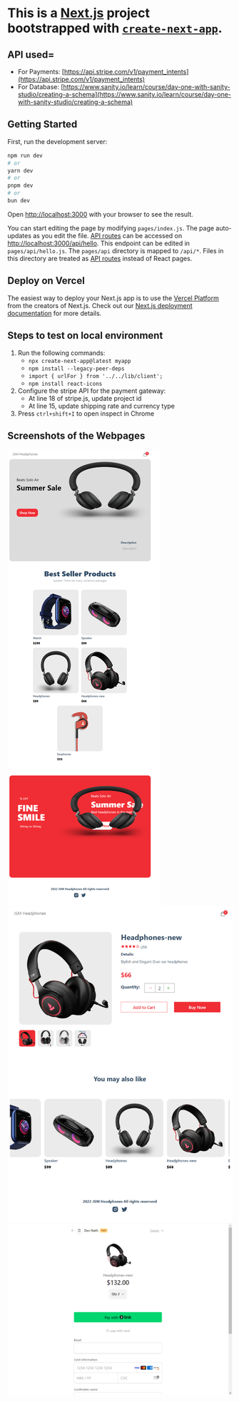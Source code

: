# This is a [Next.js](https://nextjs.org/) project bootstrapped with [`create-next-app`](https://github.com/vercel/next.js/tree/canary/packages/create-next-app).

## API used=
- For Payments: [https://api.stripe.com/v1/payment_intents](https://api.stripe.com/v1/payment_intents)
- For Database: [https://www.sanity.io/learn/course/day-one-with-sanity-studio/creating-a-schema](https://www.sanity.io/learn/course/day-one-with-sanity-studio/creating-a-schema)

## Getting Started
First, run the development server:

```bash
npm run dev
# or
yarn dev
# or
pnpm dev
# or
bun dev
```
Open [http://localhost:3000](http://localhost:3000) with your browser to see the result.

You can start editing the page by modifying `pages/index.js`. The page auto-updates as you edit the file. [API routes](https://nextjs.org/docs/api-routes/introduction) can be accessed on [http://localhost:3000/api/hello](http://localhost:3000/api/hello). This endpoint can be edited in `pages/api/hello.js`. The `pages/api` directory is mapped to `/api/*`. Files in this directory are treated as [API routes](https://nextjs.org/docs/api-routes/introduction) instead of React pages.

## Deploy on Vercel
The easiest way to deploy your Next.js app is to use the [Vercel Platform](https://vercel.com/new?utm_medium=default-template&filter=next.js&utm_source=create-next-app&utm_campaign=create-next-app-readme) from the creators of Next.js. Check out our [Next.js deployment documentation](https://nextjs.org/docs/deployment) for more details.

## Steps to test on local environment
1. Run the following commands:
    - `npx create-next-app@latest myapp`
    - `npm install --legacy-peer-deps`
    - `import { urlFor } from '../../lib/client';`
    - `npm install react-icons`
2. Configure the stripe API for the payment gateway:
    - At line 18 of stripe.js, update project id
    - At line 15, update shipping rate and currency type
3. Press `ctrl+shift+I` to open inspect in Chrome

## Screenshots of the Webpages
![Screenshot Image](public\webpageScreenshot\1.png)
![Screenshot Image](public\webpageScreenshot\2.png)
![Screenshot Image](public\webpageScreenshot\3.png)